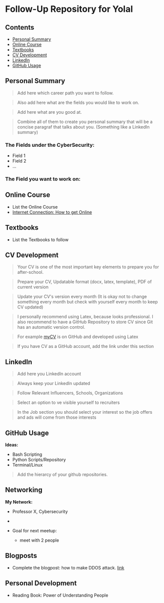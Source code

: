 # Follow-Up Repository for Yolal

## Contents

- [Personal Summary](#personal-summary)
- [Online Course](#online-course)
- [Textbooks](#textbooks) 
- [CV Development](#cv-development)
- [LinkedIn](#linkedin)
- [GitHub Usage](#github-usage)


## Personal Summary

> Add here which career path you want to follow.

> Also add here what are the fields you would like to work on.

> Add here what are you good at.

> Combine all of them to create you personal summary that will be a concise paragraf that talks about you. (Something like a LinkedIn summary)

### The Fields under the CyberSecurity:
- Field 1
- Field 2
- ...

### The Field you want to work on:

## Online Course
- List the Online Course
- [Internet Connection: How to get Online](https://www.coursera.org/learn/internet-connection-how-to-get-online)

## Textbooks
- List the Textbooks to follow

## CV Development

> Your CV is one of the most important key elements to prepare you for after-school. 

> Prepare your CV, Updatable format (docx, latex, template), PDF of current version

> Update your CV's version every month (It is okay not to change something every month but check with yourself every month to keep CV updated)

> I personally recommend using Latex, because looks professional. I also recommend to have a GitHub Repository to store CV since Git has an automatic version control.

> For example [myCV](https://github.com/eneskemalergin/My_CV) is on GitHub and developed using Latex 

> If you have CV as a GitHub account, add the link under this section

## LinkedIn

> Add here you LinkedIn account

> Always keep your LinkedIn updated

> Follow Relevant Influencers, Schools, Organizations

> Select an option to ve visible yourself to recruiters

> In the Job section you should select your interest so the job offers and ads will come from those interests

## GitHub Usage

__Ideas:__

- Bash Scripting
- Python Scripts/Repository
- Terminal/Linux 

> Add the hierarcy of your github repositories.


## Networking

__My Network:__

- Professor X, Cybersecurity
-

- Goal for next meetup: 
  - meet with 2 people 

## Blogposts
- Complete the blogpost: how to make DDOS attack. [link](https://oyolal.github.io/posts/attackddos.html)

## Personal Development
- Reading Book: Power of Understanding People
